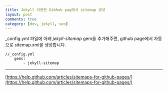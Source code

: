 ```yaml
---
title: Jekyll 이용한 Gibhub pag에서 sitemap 생성
layout: post
comments: true
category: [dev, jekyll, seo]
--- 
```


_config.yml 파일에 아래 *jekyll-sitemap* gem을 추가해주면, github page에서 자동으로 sitemap.xml을 생성합니다.

    //_config.yml
        gems:
            - jekyll-sitemap


----

[https://help.github.com/articles/sitemaps-for-github-pages/](https://help.github.com/articles/sitemaps-for-github-pages/)
